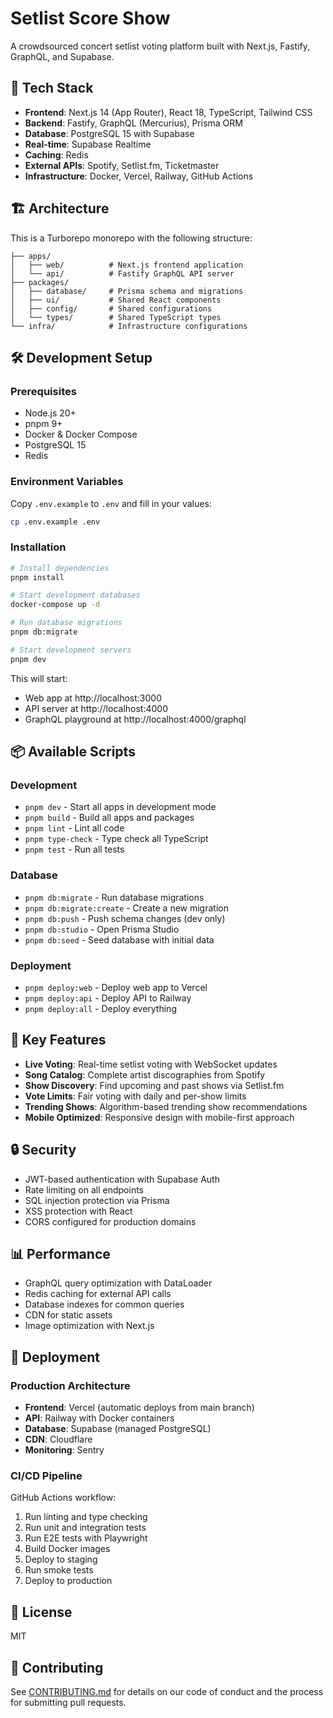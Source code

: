 # Setlist Score Show

A crowdsourced concert setlist voting platform built with Next.js, Fastify, GraphQL, and Supabase.

## 🚀 Tech Stack

- **Frontend**: Next.js 14 (App Router), React 18, TypeScript, Tailwind CSS
- **Backend**: Fastify, GraphQL (Mercurius), Prisma ORM
- **Database**: PostgreSQL 15 with Supabase
- **Real-time**: Supabase Realtime
- **Caching**: Redis
- **External APIs**: Spotify, Setlist.fm, Ticketmaster
- **Infrastructure**: Docker, Vercel, Railway, GitHub Actions

## 🏗️ Architecture

This is a Turborepo monorepo with the following structure:

```
├── apps/
│   ├── web/          # Next.js frontend application
│   └── api/          # Fastify GraphQL API server
├── packages/
│   ├── database/     # Prisma schema and migrations
│   ├── ui/           # Shared React components
│   ├── config/       # Shared configurations
│   └── types/        # Shared TypeScript types
└── infra/            # Infrastructure configurations
```

## 🛠️ Development Setup

### Prerequisites

- Node.js 20+
- pnpm 9+
- Docker & Docker Compose
- PostgreSQL 15
- Redis

### Environment Variables

Copy `.env.example` to `.env` and fill in your values:

```bash
cp .env.example .env
```

### Installation

```bash
# Install dependencies
pnpm install

# Start development databases
docker-compose up -d

# Run database migrations
pnpm db:migrate

# Start development servers
pnpm dev
```

This will start:
- Web app at http://localhost:3000
- API server at http://localhost:4000
- GraphQL playground at http://localhost:4000/graphql

## 📦 Available Scripts

### Development
- `pnpm dev` - Start all apps in development mode
- `pnpm build` - Build all apps and packages
- `pnpm lint` - Lint all code
- `pnpm type-check` - Type check all TypeScript
- `pnpm test` - Run all tests

### Database
- `pnpm db:migrate` - Run database migrations
- `pnpm db:migrate:create` - Create a new migration
- `pnpm db:push` - Push schema changes (dev only)
- `pnpm db:studio` - Open Prisma Studio
- `pnpm db:seed` - Seed database with initial data

### Deployment
- `pnpm deploy:web` - Deploy web app to Vercel
- `pnpm deploy:api` - Deploy API to Railway
- `pnpm deploy:all` - Deploy everything

## 🎯 Key Features

- **Live Voting**: Real-time setlist voting with WebSocket updates
- **Song Catalog**: Complete artist discographies from Spotify
- **Show Discovery**: Find upcoming and past shows via Setlist.fm
- **Vote Limits**: Fair voting with daily and per-show limits
- **Trending Shows**: Algorithm-based trending show recommendations
- **Mobile Optimized**: Responsive design with mobile-first approach

## 🔒 Security

- JWT-based authentication with Supabase Auth
- Rate limiting on all endpoints
- SQL injection protection via Prisma
- XSS protection with React
- CORS configured for production domains

## 📊 Performance

- GraphQL query optimization with DataLoader
- Redis caching for external API calls
- Database indexes for common queries
- CDN for static assets
- Image optimization with Next.js

## 🚢 Deployment

### Production Architecture

- **Frontend**: Vercel (automatic deploys from main branch)
- **API**: Railway with Docker containers
- **Database**: Supabase (managed PostgreSQL)
- **CDN**: Cloudflare
- **Monitoring**: Sentry

### CI/CD Pipeline

GitHub Actions workflow:
1. Run linting and type checking
2. Run unit and integration tests
3. Run E2E tests with Playwright
4. Build Docker images
5. Deploy to staging
6. Run smoke tests
7. Deploy to production

## 📝 License

MIT

## 🤝 Contributing

See [CONTRIBUTING.md](./CONTRIBUTING.md) for details on our code of conduct and the process for submitting pull requests.